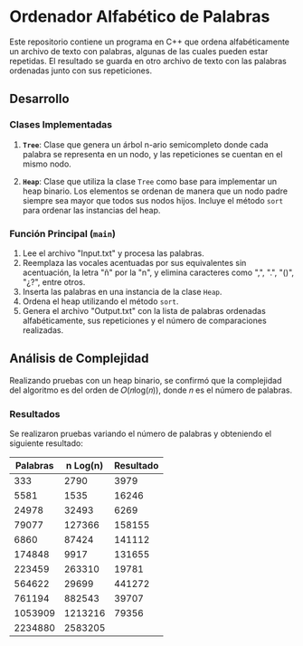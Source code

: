 # Ordenador Alfabético de Palabras

Este repositorio contiene un programa en C++ que ordena alfabéticamente un archivo de texto con palabras, algunas de las cuales pueden estar repetidas. El resultado se guarda en otro archivo de texto con las palabras ordenadas junto con sus repeticiones.

## Desarrollo

### Clases Implementadas

1. **`Tree`**: Clase que genera un árbol n-ario semicompleto donde cada palabra se representa en un nodo, y las repeticiones se cuentan en el mismo nodo.

2. **`Heap`**: Clase que utiliza la clase `Tree` como base para implementar un heap binario. Los elementos se ordenan de manera que un nodo padre siempre sea mayor que todos sus nodos hijos. Incluye el método `sort` para ordenar las instancias del heap.

### Función Principal (`main`)

1. Lee el archivo "Input.txt" y procesa las palabras.
2. Reemplaza las vocales acentuadas por sus equivalentes sin acentuación, la letra "ñ" por la "n", y elimina caracteres como ",", ".", "()", "¿?", entre otros.
3. Inserta las palabras en una instancia de la clase `Heap`.
4. Ordena el heap utilizando el método `sort`.
5. Genera el archivo "Output.txt" con la lista de palabras ordenadas alfabéticamente, sus repeticiones y el número de comparaciones realizadas.

## Análisis de Complejidad

Realizando pruebas con un heap binario, se confirmó que la complejidad del algoritmo es del orden de 𝑂(𝑛log(𝑛)), donde 𝑛 es el número de palabras.

### Resultados

Se realizaron pruebas variando el número de palabras y obteniendo el siguiente resultado:

| Palabras | n Log(n) | Resultado |
|----------|----------|-----------|
| 333      | 2790     | 3979      |
| 5581     | 1535     | 16246     |
| 24978    | 32493    | 6269      |
| 79077    | 127366   | 158155    |
| 6860     | 87424    | 141112    |
| 174848   | 9917     | 131655    |
| 223459   | 263310   | 19781     |
| 564622   | 29699    | 441272    |
| 761194   | 882543   | 39707     |
| 1053909  | 1213216  | 79356     |
| 2234880  | 2583205  |           |